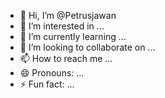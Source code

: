 - 👋 Hi, I’m @Petrusjawan
- 👀 I’m interested in ...
- 🌱 I’m currently learning ...
- 💞️ I’m looking to collaborate on ...
- 📫 How to reach me ...
- 😄 Pronouns: ...
- ⚡ Fun fact: ...

<!---
Petrusjawan/Petrusjawan is a ✨ special ✨ repository because its `README.md` (this file) appears on your GitHub profile.
You can click the Preview link to take a look at your changes.
--->
